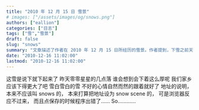 ```yaml
---
title: "2010 年 12 月 15 日 雪景"
# images: ["/assets/images/og/snows.png"]
authors: ["eallion"]
categories: ["日志"]
tags: ["雪","雪景"]
draft: false
slug: "snows"
summary: "文章描述了作者在 2010 年 12 月 15 日所经历的雪景。作者提到，下雪之前天空只有几点零星的白天，没人预料到会下这么大的雪。作者认为家乡可能下得更大。文章还提到了关于地址设定和程序错误的问题，并以数字花园用爱发电作为结尾。"
date: "2010-12-16 11:02:00"
lastmod: "2010-12-16 11:02:00"
---
```


这雪是说下就下起来了
昨天零零星星的几点落
谁会想到会下着这么厚呢
我们家乡应该下得更大了吧
雪白雪白的雪
不好的心情自然而然的跟着就好了
地址的说明，本来不应该叫 snows 的，
本来打算把地址设为 snow scene 的，
可是浏览器反应不过来，
而且点保存的时候程序出错了……
So…………
